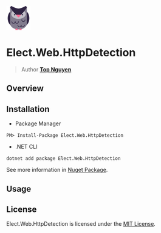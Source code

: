 ﻿![Logo](../../../Logo.png)
# Elect.Web.HttpDetection
> Author [**Top Nguyen**](http://topnguyen.net)

## Overview

## Installation
- Package Manager
```
PM> Install-Package Elect.Web.HttpDetection
```
- .NET CLI
```
dotnet add package Elect.Web.HttpDetection
```

See more information in [Nuget Package](https://www.nuget.org/packages/Elect.Web.HttpDetection/).

## Usage

## License
Elect.Web.HttpDetection is licensed under the [MIT License](../../../LICENSE).